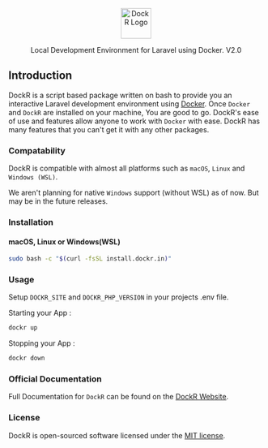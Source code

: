 <p align="center"><img style="height: 60px" src="https://dockr.in/assets/half.png" alt="DockR Logo"></p>
<p align="center">Local Development Environment for Laravel using Docker. V2.0</p>

## Introduction

DockR is a script based package written on bash to provide you an interactive Laravel development environment using [Docker](https://www.docker.com/). Once `Docker` and `DockR` are installed on your machine, You are good to go. DockR's ease of use and features allow anyone to work with `Docker` with ease.
DockR has many features that you can't get it with any other packages.

### Compatability

DockR is compatible with almost all platforms such as `macOS`, `Linux` and `Windows (WSL)`.

We aren't planning for native `Windows` support (without WSL) as of now. But may be in the future releases.

### Installation

#### macOS, Linux or Windows(WSL)

```bash
sudo bash -c "$(curl -fsSL install.dockr.in)"
```

### Usage

Setup `DOCKR_SITE` and `DOCKR_PHP_VERSION` in your projects .env file.

Starting your App :

```bash
dockr up
```

Stopping your App :

```bash
dockr down
```

### Official Documentation

Full Documentation for `DockR` can be found on the [DockR Website](https://dockr.in).

### License

DockR is open-sourced software licensed under the [MIT license](LICENSE).
